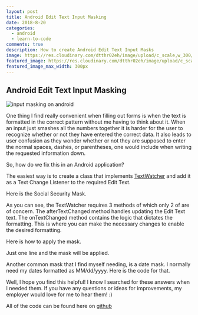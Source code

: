 ```yaml
---
layout: post
title: Android Edit Text Input Masking
date: 2018-8-20
categories:
  - android
  - learn-to-code
comments: true
description: How to create Android Edit Text Input Masks
image: https://res.cloudinary.com/dtthr02eh/image/upload/c_scale,w_300/v1534806011/ssnMask_uzqup6.gif
featured_image: https://res.cloudinary.com/dtthr02eh/image/upload/c_scale,w_300/v1534806011/ssnMask_uzqup6.gif
featured_image_max_width: 300px
---
```


## Android Edit Text Input Masking

<img src="https://res.cloudinary.com/dtthr02eh/image/upload/c_scale,w_300/v1534806011/ssnMask_uzqup6.gif" class="img-md img-center"  alt="input masking on android">

One thing I find really convenient when filling out forms is when the text is formatted in the correct pattern without me having to think about it. When an input just smashes all the numbers together it is harder for the user to recognize whether or not they have entered the correct data. It also leads to user confusion as they wonder whether or not they are supposed to enter the normal spaces, dashes, or parentheses, one would include when writing the requested information down.

So, how do we fix this in an Android application?

The easiest way is to create a class that implements [TextWatcher](https://developer.android.com/reference/android/text/TextWatcher) and add it as a Text Change Listener to the required Edit Text. 

Here is the Social Security Mask.

<script src="https://gist.github.com/blehr/a7b7c606e0176a6ae59da399cc593688.js"></script>

As you can see, the TextWatcher requires 3 methods of which only 2 of are of concern. The afterTextChanged method handles updating the Edit Text text. The onTextChanged method contains the logic that dictates the formatting. This is where you can make the necessary changes to enable the desired formatting. 

Here is how to apply the mask.

<script src="https://gist.github.com/blehr/4cc1a7329c2e5d544cadc17d81af15e0.js"></script>

Just one line and the mask will be applied. 

Another common mask that I find myself needing, is a date mask. I normally need my dates formatted as MM/dd/yyyy. Here is the code for that.

<script src="https://gist.github.com/blehr/04275aa31bba819b9515decd9f0ffe8d.js"></script>

Well, I hope you find this helpful! I know I searched for these answers when I needed them. If you have any questions or ideas for improvements, my employer would love for me to hear them! :) 

All of the code can be found here on [github](https://github.com/blehr/DatePickerExample)
